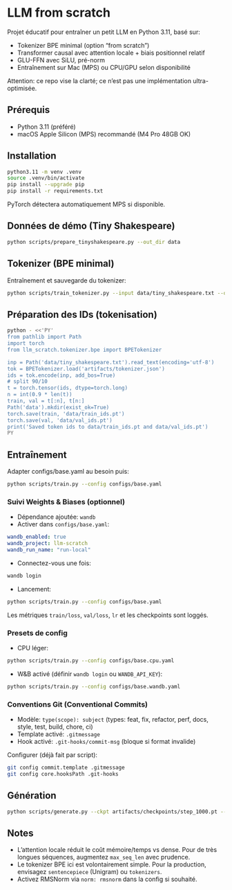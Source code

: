 # LLM from scratch

Projet éducatif pour entraîner un petit LLM en Python 3.11, basé sur:
- Tokenizer BPE minimal (option “from scratch”)
- Transformer causal avec attention locale + biais positionnel relatif
- GLU-FFN avec SiLU, pré-norm
- Entraînement sur Mac (MPS) ou CPU/GPU selon disponibilité

Attention: ce repo vise la clarté; ce n’est pas une implémentation ultra-optimisée.

## Prérequis
- Python 3.11 (préféré)
- macOS Apple Silicon (MPS) recommandé (M4 Pro 48GB OK)

## Installation
```bash
python3.11 -m venv .venv
source .venv/bin/activate
pip install --upgrade pip
pip install -r requirements.txt
```

PyTorch détectera automatiquement MPS si disponible.

## Données de démo (Tiny Shakespeare)
```bash
python scripts/prepare_tinyshakespeare.py --out_dir data
```

## Tokenizer (BPE minimal)
Entraînement et sauvegarde du tokenizer:
```bash
python scripts/train_tokenizer.py --input data/tiny_shakespeare.txt --out artifacts/tokenizer.json --vocab_size 8000
```

## Préparation des IDs (tokenisation)
```bash
python - <<'PY'
from pathlib import Path
import torch
from llm_scratch.tokenizer.bpe import BPETokenizer

inp = Path('data/tiny_shakespeare.txt').read_text(encoding='utf-8')
tok = BPETokenizer.load('artifacts/tokenizer.json')
ids = tok.encode(inp, add_bos=True)
# split 90/10
t = torch.tensor(ids, dtype=torch.long)
n = int(0.9 * len(t))
train, val = t[:n], t[n:]
Path('data').mkdir(exist_ok=True)
torch.save(train, 'data/train_ids.pt')
torch.save(val, 'data/val_ids.pt')
print('Saved token ids to data/train_ids.pt and data/val_ids.pt')
PY
```

## Entraînement
Adapter configs/base.yaml au besoin puis:
```bash
python scripts/train.py --config configs/base.yaml
```

### Suivi Weights & Biases (optionnel)
- Dépendance ajoutée: `wandb`
- Activer dans `configs/base.yaml`:
```yaml
wandb_enabled: true
wandb_project: llm-scratch
wandb_run_name: "run-local"
```
- Connectez-vous une fois:
```bash
wandb login
```
- Lancement:
```bash
python scripts/train.py --config configs/base.yaml
```
Les métriques `train/loss`, `val/loss`, `lr` et les checkpoints sont loggés.

### Presets de config
- CPU léger:
```bash
python scripts/train.py --config configs/base.cpu.yaml
```
- W&B activé (définir `wandb login` ou `WANDB_API_KEY`):
```bash
python scripts/train.py --config configs/base.wandb.yaml
```

### Conventions Git (Conventional Commits)
- Modèle: `type(scope): subject` (types: feat, fix, refactor, perf, docs, style, test, build, chore, ci)
- Template activé: `.gitmessage`
- Hook activé: `.git-hooks/commit-msg` (bloque si format invalide)

Configurer (déjà fait par script):
```bash
git config commit.template .gitmessage
git config core.hooksPath .git-hooks
```

## Génération
```bash
python scripts/generate.py --ckpt artifacts/checkpoints/step_1000.pt --tokenizer artifacts/tokenizer.json --prompt "To be, or not to be" --max_new_tokens 100
```

## Notes
- L’attention locale réduit le coût mémoire/temps vs dense. Pour de très longues séquences, augmentez `max_seq_len` avec prudence.
- Le tokenizer BPE ici est volontairement simple. Pour la production, envisagez `sentencepiece` (Unigram) ou `tokenizers`.
- Activez RMSNorm via `norm: rmsnorm` dans la config si souhaité.

